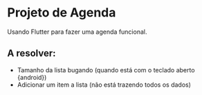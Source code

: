 # Projeto de Agenda

Usando Flutter para fazer uma agenda funcional.

## A resolver: 

- Tamanho da lista bugando (quando está com o teclado aberto {android})
- Adicionar um item a lista (não está trazendo todos os dados)